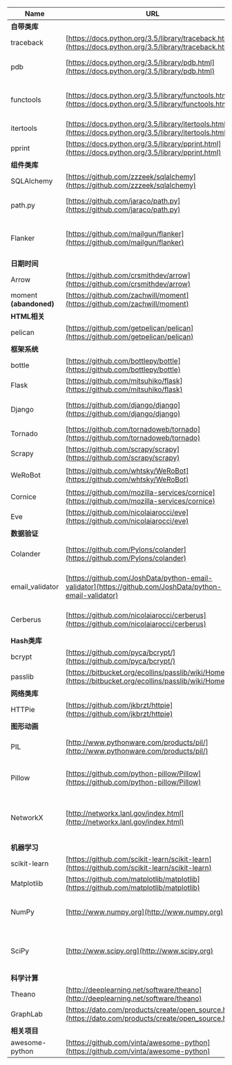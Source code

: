 Name | URL | Description
--- | --- | ---
**自带类库** ||
traceback | [https://docs.python.org/3.5/library/traceback.html](https://docs.python.org/3.5/library/traceback.html) | Stack traceback
pdb | [https://docs.python.org/3.5/library/pdb.html](https://docs.python.org/3.5/library/pdb.html) | Interactive source code debugger
functools | [https://docs.python.org/3.5/library/functools.html](https://docs.python.org/3.5/library/functools.html) | Higher-order functions and operations
itertools | [https://docs.python.org/3.5/library/itertools.html](https://docs.python.org/3.5/library/itertools.html) |
pprint | [https://docs.python.org/3.5/library/pprint.html](https://docs.python.org/3.5/library/pprint.html) | Data pretty printer
**组件类库** ||
SQLAlchemy | [https://github.com/zzzeek/sqlalchemy](https://github.com/zzzeek/sqlalchemy) | ORM
path.py | [https://github.com/jaraco/path.py](https://github.com/jaraco/path.py) | Implements a path objects as entities
Flanker | [https://github.com/mailgun/flanker](https://github.com/mailgun/flanker) | Email address and Mime parsing
**日期时间** ||
Arrow | [https://github.com/crsmithdev/arrow](https://github.com/crsmithdev/arrow) | Dealing with time
moment **(abandoned)** | [https://github.com/zachwill/moment](https://github.com/zachwill/moment) | Moment.js in Python2
**HTML相关** ||
pelican | [https://github.com/getpelican/pelican](https://github.com/getpelican/pelican) | Static site generator
**框架系统** ||
bottle | [https://github.com/bottlepy/bottle](https://github.com/bottlepy/bottle) | Micro-framework
Flask | [https://github.com/mitsuhiko/flask](https://github.com/mitsuhiko/flask) | Micro-framework
Django | [https://github.com/django/django](https://github.com/django/django) | High-level Python Web framework
Tornado | [https://github.com/tornadoweb/tornado](https://github.com/tornadoweb/tornado) | Python web framework
Scrapy | [https://github.com/scrapy/scrapy](https://github.com/scrapy/scrapy) | 爬虫库
WeRoBot | [https://github.com/whtsky/WeRoBot](https://github.com/whtsky/WeRoBot) | 微信机器人框架
Cornice | [https://github.com/mozilla-services/cornice](https://github.com/mozilla-services/cornice) | Restful services
Eve | [https://github.com/nicolaiarocci/eve](https://github.com/nicolaiarocci/eve) | REST API Framework
**数据验证** ||
Colander | [https://github.com/Pylons/colander](https://github.com/Pylons/colander) | Validating XML and JSON
email_validator | [https://github.com/JoshData/python-email-validator](https://github.com/JoshData/python-email-validator) | Email syntax and deliverability validation
Cerberus | [https://github.com/nicolaiarocci/cerberus](https://github.com/nicolaiarocci/cerberus) | Data validation library
**Hash类库** ||
bcrypt | [https://github.com/pyca/bcrypt/](https://github.com/pyca/bcrypt/) | Password hashing
passlib | [https://bitbucket.org/ecollins/passlib/wiki/Home](https://bitbucket.org/ecollins/passlib/wiki/Home) | Password hashing
**网络类库** ||
HTTPie | [https://github.com/jkbrzt/httpie](https://github.com/jkbrzt/httpie) |
**图形动画** ||
PIL | [http://www.pythonware.com/products/pil/](http://www.pythonware.com/products/pil/) | Python Imaging Library
Pillow | [https://github.com/python-pillow/Pillow](https://github.com/python-pillow/Pillow) | PIL 安装经常出问题，用这个替代
NetworkX | [http://networkx.lanl.gov/index.html](http://networkx.lanl.gov/index.html) | Study structure, dynamics, complex networks
**机器学习** ||
scikit-learn | [https://github.com/scikit-learn/scikit-learn](https://github.com/scikit-learn/scikit-learn) |
Matplotlib | [https://github.com/matplotlib/matplotlib](https://github.com/matplotlib/matplotlib) | Plotting with Python
NumPy | [http://www.numpy.org](http://www.numpy.org) | Fundamental package for scientific computing
SciPy | [http://www.scipy.org](http://www.scipy.org) | 提供一系列软件包，例如 NumPy, Matplotlib
**科学计算** ||
Theano | [http://deeplearning.net/software/theano](http://deeplearning.net/software/theano) | Mathematical expressions
GraphLab| [https://dato.com/products/create/open_source.html](https://dato.com/products/create/open_source.html) |
**相关项目** ||
awesome-python | [https://github.com/vinta/awesome-python](https://github.com/vinta/awesome-python) | 17k+ stars

